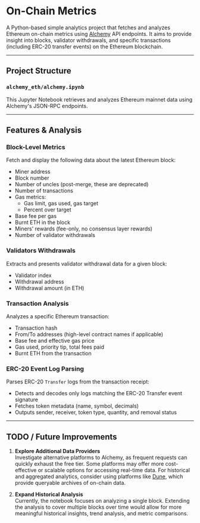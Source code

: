 # On-Chain Metrics

A Python-based simple analytics project that fetches and analyzes Ethereum on-chain metrics using [Alchemy](https://www.alchemy.com/) API endpoints. It aims to provide insight into blocks, validator withdrawals, and specific transactions (including ERC-20 transfer events) on the Ethereum blockchain.

---

## Project Structure

### `alchemy_eth/alchemy.ipynb`
This Jupyter Notebook retrieves and analyzes Ethereum mainnet data using Alchemy's JSON-RPC endpoints.

---

## Features & Analysis

### Block-Level Metrics
Fetch and display the following data about the latest Ethereum block:

- Miner address  
- Block number  
- Number of uncles (post-merge, these are deprecated)  
- Number of transactions  
- Gas metrics:  
  - Gas limit, gas used, gas target  
  - Percent over target  
- Base fee per gas  
- Burnt ETH in the block  
- Miners' rewards (fee-only, no consensus layer rewards)  
- Number of validator withdrawals  

### Validators Withdrawals
Extracts and presents validator withdrawal data for a given block:

- Validator index  
- Withdrawal address  
- Withdrawal amount (in ETH)  

### Transaction Analysis
Analyzes a specific Ethereum transaction:

- Transaction hash  
- From/To addresses (high-level contract names if applicable)  
- Base fee and effective gas price  
- Gas used, priority tip, total fees paid  
- Burnt ETH from the transaction  

### ERC-20 Event Log Parsing
Parses ERC-20 `Transfer` logs from the transaction receipt:

- Detects and decodes only logs matching the ERC-20 Transfer event signature  
- Fetches token metadata (name, symbol, decimals)  
- Outputs sender, receiver, token type, quantity, and removal status  

---

## TODO / Future Improvements

1. **Explore Additional Data Providers**  
   Investigate alternative platforms to Alchemy, as frequent requests can quickly exhaust the free tier. Some platforms may offer more cost-effective or scalable options for accessing real-time data. For historical and aggregated analytics, consider using platforms like [Dune](https://dune.com/), which provide queryable archives of on-chain data.

2. **Expand Historical Analysis**  
   Currently, the notebook focuses on analyzing a single block. Extending the analysis to cover multiple blocks over time would allow for more meaningful historical insights, trend analysis, and metric comparisons.

